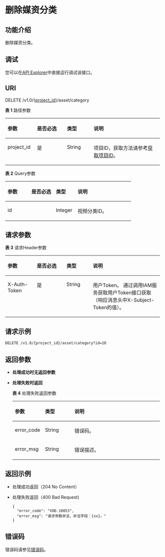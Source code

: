 # 删除媒资分类<a name="vod_04_0030"></a>

## 功能介绍<a name="zh-cn_topic_0128109933_zh-cn_topic_0127930893_section114814192538"></a>

删除媒资分类。

## 调试<a name="section75371832132117"></a>

您可以在[API Explorer](https://apiexplorer.developer.huaweicloud.com/apiexplorer/doc?product=VOD&api=deleteCategory)中直接运行调试该接口。

## URI<a name="zh-cn_topic_0128109933_zh-cn_topic_0127930893_section5241024145313"></a>

DELETE /v1.0/\{[project\_id](获取项目ID.md)\}/asset/category

**表 1**  路径参数

<a name="table6869913124919"></a>
<table><thead align="left"><tr id="vod_04_0196_row58691013184917"><th class="cellrowborder" valign="top" width="18.98%" id="mcps1.2.5.1.1"><p id="vod_04_0196_p18869171324920"><a name="vod_04_0196_p18869171324920"></a><a name="vod_04_0196_p18869171324920"></a>参数</p>
</th>
<th class="cellrowborder" valign="top" width="19.400000000000002%" id="mcps1.2.5.1.2"><p id="vod_04_0196_p16174217193312"><a name="vod_04_0196_p16174217193312"></a><a name="vod_04_0196_p16174217193312"></a>是否必选</p>
</th>
<th class="cellrowborder" valign="top" width="17.299999999999997%" id="mcps1.2.5.1.3"><p id="vod_04_0196_p1386920134497"><a name="vod_04_0196_p1386920134497"></a><a name="vod_04_0196_p1386920134497"></a>类型</p>
</th>
<th class="cellrowborder" valign="top" width="44.32%" id="mcps1.2.5.1.4"><p id="vod_04_0196_p1386931394910"><a name="vod_04_0196_p1386931394910"></a><a name="vod_04_0196_p1386931394910"></a>说明</p>
</th>
</tr>
</thead>
<tbody><tr id="vod_04_0196_row1586931374911"><td class="cellrowborder" valign="top" width="18.98%" headers="mcps1.2.5.1.1 "><p id="vod_04_0196_p14253192105011"><a name="vod_04_0196_p14253192105011"></a><a name="vod_04_0196_p14253192105011"></a>project_id</p>
</td>
<td class="cellrowborder" valign="top" width="19.400000000000002%" headers="mcps1.2.5.1.2 "><p id="vod_04_0196_p18172181763318"><a name="vod_04_0196_p18172181763318"></a><a name="vod_04_0196_p18172181763318"></a>是</p>
</td>
<td class="cellrowborder" valign="top" width="17.299999999999997%" headers="mcps1.2.5.1.3 "><p id="vod_04_0196_p62548235018"><a name="vod_04_0196_p62548235018"></a><a name="vod_04_0196_p62548235018"></a>String</p>
</td>
<td class="cellrowborder" valign="top" width="44.32%" headers="mcps1.2.5.1.4 "><p id="vod_04_0196_p0254323500"><a name="vod_04_0196_p0254323500"></a><a name="vod_04_0196_p0254323500"></a>项目ID，获取方法请参考<a href="https://support.huaweicloud.com/usermanual-vod/vod_01_0058.html" target="_blank" rel="noopener noreferrer">获取项目ID</a>。</p>
</td>
</tr>
</tbody>
</table>

**表 2**  Query参数

<a name="zh-cn_topic_0128109933_zh-cn_topic_0127930893_table1021891613413"></a>
<table><thead align="left"><tr id="zh-cn_topic_0128109933_zh-cn_topic_0127930893_row132885163342"><th class="cellrowborder" valign="top" width="18.93%" id="mcps1.2.5.1.1"><p id="zh-cn_topic_0128109933_zh-cn_topic_0127930893_p1628821620341"><a name="zh-cn_topic_0128109933_zh-cn_topic_0127930893_p1628821620341"></a><a name="zh-cn_topic_0128109933_zh-cn_topic_0127930893_p1628821620341"></a>参数</p>
</th>
<th class="cellrowborder" valign="top" width="19.53%" id="mcps1.2.5.1.2"><p id="p7324164101912"><a name="p7324164101912"></a><a name="p7324164101912"></a>是否必选</p>
</th>
<th class="cellrowborder" valign="top" width="17.24%" id="mcps1.2.5.1.3"><p id="zh-cn_topic_0128109933_zh-cn_topic_0127930893_p3288121633413"><a name="zh-cn_topic_0128109933_zh-cn_topic_0127930893_p3288121633413"></a><a name="zh-cn_topic_0128109933_zh-cn_topic_0127930893_p3288121633413"></a>类型</p>
</th>
<th class="cellrowborder" valign="top" width="44.3%" id="mcps1.2.5.1.4"><p id="zh-cn_topic_0128109933_zh-cn_topic_0127930893_p122881916143419"><a name="zh-cn_topic_0128109933_zh-cn_topic_0127930893_p122881916143419"></a><a name="zh-cn_topic_0128109933_zh-cn_topic_0127930893_p122881916143419"></a>说明</p>
</th>
</tr>
</thead>
<tbody><tr id="zh-cn_topic_0128109933_zh-cn_topic_0127930893_row32881816173417"><td class="cellrowborder" valign="top" width="18.93%" headers="mcps1.2.5.1.1 "><p id="zh-cn_topic_0128109933_zh-cn_topic_0127930893_p628981612344"><a name="zh-cn_topic_0128109933_zh-cn_topic_0127930893_p628981612344"></a><a name="zh-cn_topic_0128109933_zh-cn_topic_0127930893_p628981612344"></a>id</p>
</td>
<td class="cellrowborder" valign="top" width="19.53%" headers="mcps1.2.5.1.2 ">&nbsp;&nbsp;</td>
<td class="cellrowborder" valign="top" width="17.24%" headers="mcps1.2.5.1.3 "><p id="zh-cn_topic_0128109933_zh-cn_topic_0127930893_p7289101643412"><a name="zh-cn_topic_0128109933_zh-cn_topic_0127930893_p7289101643412"></a><a name="zh-cn_topic_0128109933_zh-cn_topic_0127930893_p7289101643412"></a>Integer</p>
</td>
<td class="cellrowborder" valign="top" width="44.3%" headers="mcps1.2.5.1.4 "><p id="zh-cn_topic_0128109933_zh-cn_topic_0127930893_p8289121643416"><a name="zh-cn_topic_0128109933_zh-cn_topic_0127930893_p8289121643416"></a><a name="zh-cn_topic_0128109933_zh-cn_topic_0127930893_p8289121643416"></a>视频分类ID。</p>
</td>
</tr>
</tbody>
</table>

## 请求参数<a name="zh-cn_topic_0128109933_zh-cn_topic_0127930893_section7297229175319"></a>

**表 3**  请求Header参数

<a name="HeaderParameter"></a>
<table><thead align="left"><tr id="vod_04_0196_row1359311223199"><th class="cellrowborder" valign="top" width="18.89%" id="mcps1.2.5.1.1"><p id="vod_04_0196_p959302213191"><a name="vod_04_0196_p959302213191"></a><a name="vod_04_0196_p959302213191"></a>参数</p>
</th>
<th class="cellrowborder" valign="top" width="19.23%" id="mcps1.2.5.1.2"><p id="vod_04_0196_p10968335203313"><a name="vod_04_0196_p10968335203313"></a><a name="vod_04_0196_p10968335203313"></a>是否必选</p>
</th>
<th class="cellrowborder" valign="top" width="17.04%" id="mcps1.2.5.1.3"><p id="vod_04_0196_p6594132291914"><a name="vod_04_0196_p6594132291914"></a><a name="vod_04_0196_p6594132291914"></a>类型</p>
</th>
<th class="cellrowborder" valign="top" width="44.84%" id="mcps1.2.5.1.4"><p id="vod_04_0196_p1659492213198"><a name="vod_04_0196_p1659492213198"></a><a name="vod_04_0196_p1659492213198"></a>说明</p>
</th>
</tr>
</thead>
<tbody><tr id="vod_04_0196_row5593132218192"><td class="cellrowborder" valign="top" width="18.89%" headers="mcps1.2.5.1.1 "><p id="vod_04_0196_p959417226199"><a name="vod_04_0196_p959417226199"></a><a name="vod_04_0196_p959417226199"></a>X-Auth-Token</p>
</td>
<td class="cellrowborder" valign="top" width="19.23%" headers="mcps1.2.5.1.2 "><p id="vod_04_0196_p189688351336"><a name="vod_04_0196_p189688351336"></a><a name="vod_04_0196_p189688351336"></a>是</p>
</td>
<td class="cellrowborder" valign="top" width="17.04%" headers="mcps1.2.5.1.3 "><p id="vod_04_0196_p5594132231911"><a name="vod_04_0196_p5594132231911"></a><a name="vod_04_0196_p5594132231911"></a>String</p>
</td>
<td class="cellrowborder" valign="top" width="44.84%" headers="mcps1.2.5.1.4 "><p id="vod_04_0196_p1159416229196"><a name="vod_04_0196_p1159416229196"></a><a name="vod_04_0196_p1159416229196"></a>用户Token。 通过调用IAM服务获取用户Token接口获取（响应消息头中X-Subject-Token的值）。</p>
</td>
</tr>
</tbody>
</table>

## 请求示例<a name="zh-cn_topic_0128109933_zh-cn_topic_0127930893_section1249493515311"></a>

```
DELETE /v1.0/{project_id}/asset/category?id=10
```

## 返回参数<a name="zh-cn_topic_0128109933_zh-cn_topic_0127930893_section162761640105314"></a>

-   **处理成功时无返回参数**
-   **处理失败时返回**

    **表 4**  处理失败返回参数

    <a name="table8107146194412"></a>
    <table><thead align="left"><tr id="row16107862441"><th class="cellrowborder" valign="top" width="20%" id="mcps1.2.4.1.1"><p id="p1412466124414"><a name="p1412466124414"></a><a name="p1412466124414"></a>参数</p>
    </th>
    <th class="cellrowborder" valign="top" width="20%" id="mcps1.2.4.1.2"><p id="p121241568444"><a name="p121241568444"></a><a name="p121241568444"></a>类型</p>
    </th>
    <th class="cellrowborder" valign="top" width="60%" id="mcps1.2.4.1.3"><p id="p1312414674420"><a name="p1312414674420"></a><a name="p1312414674420"></a>说明</p>
    </th>
    </tr>
    </thead>
    <tbody><tr id="row13124116124413"><td class="cellrowborder" valign="top" width="20%" headers="mcps1.2.4.1.1 "><p id="p11240634415"><a name="p11240634415"></a><a name="p11240634415"></a>error_code</p>
    </td>
    <td class="cellrowborder" valign="top" width="20%" headers="mcps1.2.4.1.2 "><p id="p414018615446"><a name="p414018615446"></a><a name="p414018615446"></a>String</p>
    </td>
    <td class="cellrowborder" valign="top" width="60%" headers="mcps1.2.4.1.3 "><p id="p161241669445"><a name="p161241669445"></a><a name="p161241669445"></a>错误码。</p>
    </td>
    </tr>
    <tr id="row01401168446"><td class="cellrowborder" valign="top" width="20%" headers="mcps1.2.4.1.1 "><p id="p171409604412"><a name="p171409604412"></a><a name="p171409604412"></a>error_msg</p>
    </td>
    <td class="cellrowborder" valign="top" width="20%" headers="mcps1.2.4.1.2 "><p id="p91404614444"><a name="p91404614444"></a><a name="p91404614444"></a>String</p>
    </td>
    <td class="cellrowborder" valign="top" width="60%" headers="mcps1.2.4.1.3 "><p id="p16140666447"><a name="p16140666447"></a><a name="p16140666447"></a>错误描述。</p>
    </td>
    </tr>
    </tbody>
    </table>


## 返回示例<a name="zh-cn_topic_0128109933_zh-cn_topic_0127930893_section1164111461532"></a>

-   处理成功返回（204 No Content）
-   处理失败返回（400 Bad Request\)

    ```
    {
      "error_code": "VOD.10053",
      "error_msg": "请求参数非法，非法字段：{xx}。"
    }
    ```


## 错误码<a name="section569214377267"></a>

错误码请参见[错误码](错误码.md)。

